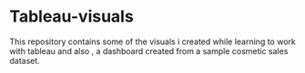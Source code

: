 # Tableau-visuals
This repository contains some of the visuals i created while learning to work with tableau and also , a dashboard created from a sample cosmetic sales dataset.
